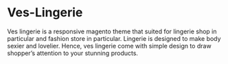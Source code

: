 # Ves-Lingerie
Ves lingerie is a responsive magento theme that suited for lingerie shop in particular and fashion store in particular.  Lingerie is designed to make body sexier and lovelier. Hence, ves lingerie come with simple design to draw shopper’s attention to your stunning products.

